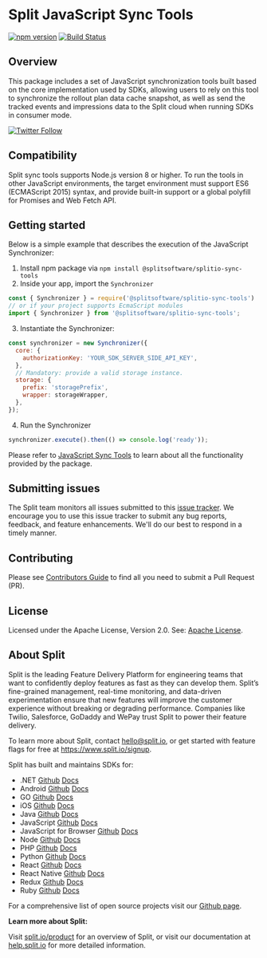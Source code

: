 # Split JavaScript Sync Tools

[![npm version](https://badge.fury.io/js/%40splitsoftware%2Fsplitio-sync-tools.svg)](https://badge.fury.io/js/%40splitsoftware%2Fsplitio-sync-tools) [![Build Status](https://github.com/splitio/javascript-sync-tools/actions/workflows/ci.yml/badge.svg)](https://github.com/splitio/javascript-sync-tools/actions/workflows/ci.yml)

## Overview
This package includes a set of JavaScript synchronization tools built based on the core implementation used by SDKs, allowing users to rely on this tool to synchronize the rollout plan data cache snapshot, as well as send the tracked events and impressions data to the Split cloud when running SDKs in consumer mode.

[![Twitter Follow](https://img.shields.io/twitter/follow/splitsoftware.svg?style=social&label=Follow&maxAge=1529000)](https://twitter.com/intent/follow?screen_name=splitsoftware)

## Compatibility
Split sync tools supports Node.js version 8 or higher. To run the tools in other JavaScript environments, the target environment must support ES6 (ECMAScript 2015) syntax, and provide built-in support or a global polyfill for Promises and Web Fetch API.

## Getting started
Below is a simple example that describes the execution of the JavaScript Synchronizer:

1. Install npm package via `npm install @splitsoftware/splitio-sync-tools`
2. Inside your app, import the `Synchronizer`

```javascript
const { Synchronizer } = require('@splitsoftware/splitio-sync-tools')
// or if your project supports EcmaScript modules
import { Synchronizer } from '@splitsoftware/splitio-sync-tools';
```

3. Instantiate the Synchronizer:

```javascript
const synchronizer = new Synchronizer({
  core: {
    authorizationKey: 'YOUR_SDK_SERVER_SIDE_API_KEY',
  },
  // Mandatory: provide a valid storage instance.
  storage: {
    prefix: 'storagePrefix',
    wrapper: storageWrapper,
  },
});
```

4. Run the Synchronizer

```javascript
synchronizer.execute().then(() => console.log('ready'));
```

Please refer to [JavaScript Sync Tools](https://help.split.io/hc/en-us/articles/4421513571469-Split-JavaScript-synchronizer-tools) to learn about all the functionality provided by the package.

## Submitting issues
The Split team monitors all issues submitted to this [issue tracker](https://github.com/splitio/javascript-sync-tools/issues). We encourage you to use this issue tracker to submit any bug reports, feedback, and feature enhancements. We'll do our best to respond in a timely manner.

## Contributing
Please see [Contributors Guide](CONTRIBUTORS-GUIDE.md) to find all you need to submit a Pull Request (PR).

## License
Licensed under the Apache License, Version 2.0. See: [Apache License](http://www.apache.org/licenses/).

## About Split

Split is the leading Feature Delivery Platform for engineering teams that want to confidently deploy features as fast as they can develop them. Split’s fine-grained management, real-time monitoring, and data-driven experimentation ensure that new features will improve the customer experience without breaking or degrading performance. Companies like Twilio, Salesforce, GoDaddy and WePay trust Split to power their feature delivery.

To learn more about Split, contact hello@split.io, or get started with feature flags for free at https://www.split.io/signup.

Split has built and maintains SDKs for:

* .NET [Github](https://github.com/splitio/dotnet-client) [Docs](https://help.split.io/hc/en-us/articles/360020240172--NET-SDK)
* Android [Github](https://github.com/splitio/android-client) [Docs](https://help.split.io/hc/en-us/articles/360020343291-Android-SDK)
* GO [Github](https://github.com/splitio/go-client) [Docs](https://help.split.io/hc/en-us/articles/360020093652-Go-SDK)
* iOS [Github](https://github.com/splitio/ios-client) [Docs](https://help.split.io/hc/en-us/articles/360020401491-iOS-SDK)
* Java [Github](https://github.com/splitio/java-client) [Docs](https://help.split.io/hc/en-us/articles/360020405151-Java-SDK)
* JavaScript [Github](https://github.com/splitio/javascript-client) [Docs](https://help.split.io/hc/en-us/articles/360020448791-JavaScript-SDK)
* JavaScript for Browser [Github](https://github.com/splitio/javascript-browser-client) [Docs](https://help.split.io/hc/en-us/articles/360058730852-Browser-SDK)
* Node [Github](https://github.com/splitio/javascript-client) [Docs](https://help.split.io/hc/en-us/articles/360020564931-Node-js-SDK)
* PHP [Github](https://github.com/splitio/php-client) [Docs](https://help.split.io/hc/en-us/articles/360020350372-PHP-SDK)
* Python [Github](https://github.com/splitio/python-client) [Docs](https://help.split.io/hc/en-us/articles/360020359652-Python-SDK)
* React [Github](https://github.com/splitio/react-client) [Docs](https://help.split.io/hc/en-us/articles/360038825091-React-SDK)
* React Native [Github](https://github.com/splitio/react-native-client) [Docs](https://help.split.io/hc/en-us/articles/4406066357901-React-Native-SDK)
* Redux [Github](https://github.com/splitio/redux-client) [Docs](https://help.split.io/hc/en-us/articles/360038851551-Redux-SDK)
* Ruby [Github](https://github.com/splitio/ruby-client) [Docs](https://help.split.io/hc/en-us/articles/360020673251-Ruby-SDK)

For a comprehensive list of open source projects visit our [Github page](https://github.com/splitio?utf8=%E2%9C%93&query=%20only%3Apublic%20).

**Learn more about Split:**

Visit [split.io/product](https://www.split.io/product) for an overview of Split, or visit our documentation at [help.split.io](http://help.split.io) for more detailed information.

